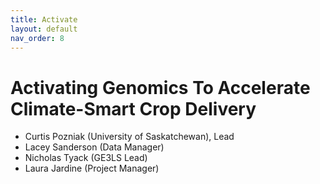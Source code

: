 ```yaml
---
title: Activate
layout: default
nav_order: 8
---
```



# Activating Genomics To Accelerate Climate-Smart Crop Delivery

* Curtis Pozniak (University of Saskatchewan), Lead
* Lacey Sanderson (Data Manager)
* Nicholas Tyack (GE3LS Lead)
* Laura Jardine (Project Manager)